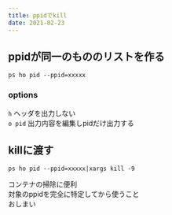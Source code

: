 ```yaml
---
title: ppidでkill
date: 2021-02-23
---
```


## ppidが同一のもののリストを作る

```shell
ps ho pid --ppid=xxxxx
```
### options
`h` ヘッダを出力しない  
`o pid` 出力内容を編集しpidだけ出力する  

## killに渡す

```shell
ps ho pid --ppid=xxxxx|xargs kill -9
```
コンテナの掃除に便利  
対象のppidを完全に特定してから使うこと   
おしまい
